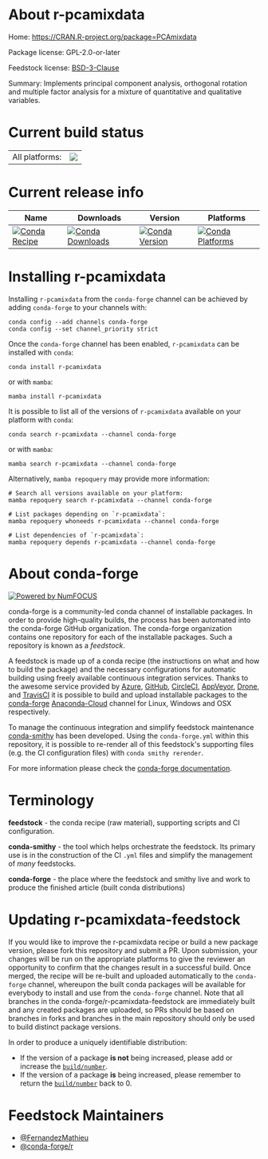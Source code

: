 About r-pcamixdata
==================

Home: https://CRAN.R-project.org/package=PCAmixdata

Package license: GPL-2.0-or-later

Feedstock license: [BSD-3-Clause](https://github.com/conda-forge/r-pcamixdata-feedstock/blob/main/LICENSE.txt)

Summary: Implements principal component analysis, orthogonal rotation and multiple factor analysis for a mixture of quantitative and qualitative variables.

Current build status
====================


<table><tr><td>All platforms:</td>
    <td>
      <a href="https://dev.azure.com/conda-forge/feedstock-builds/_build/latest?definitionId=11126&branchName=main">
        <img src="https://dev.azure.com/conda-forge/feedstock-builds/_apis/build/status/r-pcamixdata-feedstock?branchName=main">
      </a>
    </td>
  </tr>
</table>

Current release info
====================

| Name | Downloads | Version | Platforms |
| --- | --- | --- | --- |
| [![Conda Recipe](https://img.shields.io/badge/recipe-r--pcamixdata-green.svg)](https://anaconda.org/conda-forge/r-pcamixdata) | [![Conda Downloads](https://img.shields.io/conda/dn/conda-forge/r-pcamixdata.svg)](https://anaconda.org/conda-forge/r-pcamixdata) | [![Conda Version](https://img.shields.io/conda/vn/conda-forge/r-pcamixdata.svg)](https://anaconda.org/conda-forge/r-pcamixdata) | [![Conda Platforms](https://img.shields.io/conda/pn/conda-forge/r-pcamixdata.svg)](https://anaconda.org/conda-forge/r-pcamixdata) |

Installing r-pcamixdata
=======================

Installing `r-pcamixdata` from the `conda-forge` channel can be achieved by adding `conda-forge` to your channels with:

```
conda config --add channels conda-forge
conda config --set channel_priority strict
```

Once the `conda-forge` channel has been enabled, `r-pcamixdata` can be installed with `conda`:

```
conda install r-pcamixdata
```

or with `mamba`:

```
mamba install r-pcamixdata
```

It is possible to list all of the versions of `r-pcamixdata` available on your platform with `conda`:

```
conda search r-pcamixdata --channel conda-forge
```

or with `mamba`:

```
mamba search r-pcamixdata --channel conda-forge
```

Alternatively, `mamba repoquery` may provide more information:

```
# Search all versions available on your platform:
mamba repoquery search r-pcamixdata --channel conda-forge

# List packages depending on `r-pcamixdata`:
mamba repoquery whoneeds r-pcamixdata --channel conda-forge

# List dependencies of `r-pcamixdata`:
mamba repoquery depends r-pcamixdata --channel conda-forge
```


About conda-forge
=================

[![Powered by
NumFOCUS](https://img.shields.io/badge/powered%20by-NumFOCUS-orange.svg?style=flat&colorA=E1523D&colorB=007D8A)](https://numfocus.org)

conda-forge is a community-led conda channel of installable packages.
In order to provide high-quality builds, the process has been automated into the
conda-forge GitHub organization. The conda-forge organization contains one repository
for each of the installable packages. Such a repository is known as a *feedstock*.

A feedstock is made up of a conda recipe (the instructions on what and how to build
the package) and the necessary configurations for automatic building using freely
available continuous integration services. Thanks to the awesome service provided by
[Azure](https://azure.microsoft.com/en-us/services/devops/), [GitHub](https://github.com/),
[CircleCI](https://circleci.com/), [AppVeyor](https://www.appveyor.com/),
[Drone](https://cloud.drone.io/welcome), and [TravisCI](https://travis-ci.com/)
it is possible to build and upload installable packages to the
[conda-forge](https://anaconda.org/conda-forge) [Anaconda-Cloud](https://anaconda.org/)
channel for Linux, Windows and OSX respectively.

To manage the continuous integration and simplify feedstock maintenance
[conda-smithy](https://github.com/conda-forge/conda-smithy) has been developed.
Using the ``conda-forge.yml`` within this repository, it is possible to re-render all of
this feedstock's supporting files (e.g. the CI configuration files) with ``conda smithy rerender``.

For more information please check the [conda-forge documentation](https://conda-forge.org/docs/).

Terminology
===========

**feedstock** - the conda recipe (raw material), supporting scripts and CI configuration.

**conda-smithy** - the tool which helps orchestrate the feedstock.
                   Its primary use is in the construction of the CI ``.yml`` files
                   and simplify the management of *many* feedstocks.

**conda-forge** - the place where the feedstock and smithy live and work to
                  produce the finished article (built conda distributions)


Updating r-pcamixdata-feedstock
===============================

If you would like to improve the r-pcamixdata recipe or build a new
package version, please fork this repository and submit a PR. Upon submission,
your changes will be run on the appropriate platforms to give the reviewer an
opportunity to confirm that the changes result in a successful build. Once
merged, the recipe will be re-built and uploaded automatically to the
`conda-forge` channel, whereupon the built conda packages will be available for
everybody to install and use from the `conda-forge` channel.
Note that all branches in the conda-forge/r-pcamixdata-feedstock are
immediately built and any created packages are uploaded, so PRs should be based
on branches in forks and branches in the main repository should only be used to
build distinct package versions.

In order to produce a uniquely identifiable distribution:
 * If the version of a package **is not** being increased, please add or increase
   the [``build/number``](https://docs.conda.io/projects/conda-build/en/latest/resources/define-metadata.html#build-number-and-string).
 * If the version of a package **is** being increased, please remember to return
   the [``build/number``](https://docs.conda.io/projects/conda-build/en/latest/resources/define-metadata.html#build-number-and-string)
   back to 0.

Feedstock Maintainers
=====================

* [@FernandezMathieu](https://github.com/FernandezMathieu/)
* [@conda-forge/r](https://github.com/conda-forge/r/)

